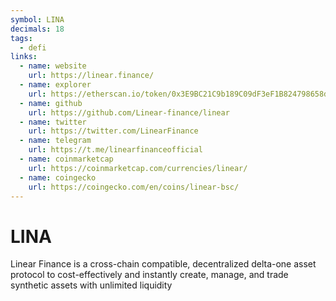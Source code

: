 ```yaml
---
symbol: LINA
decimals: 18
tags:
  - defi
links:
  - name: website
    url: https://linear.finance/
  - name: explorer
    url: https://etherscan.io/token/0x3E9BC21C9b189C09dF3eF1B824798658d5011937
  - name: github
    url: https://github.com/Linear-finance/linear
  - name: twitter
    url: https://twitter.com/LinearFinance
  - name: telegram
    url: https://t.me/linearfinanceofficial
  - name: coinmarketcap
    url: https://coinmarketcap.com/currencies/linear/
  - name: coingecko
    url: https://coingecko.com/en/coins/linear-bsc/
---
```


# LINA

Linear Finance is a cross-chain compatible, decentralized delta-one asset protocol to cost-effectively and instantly create, manage, and trade synthetic assets with unlimited liquidity
